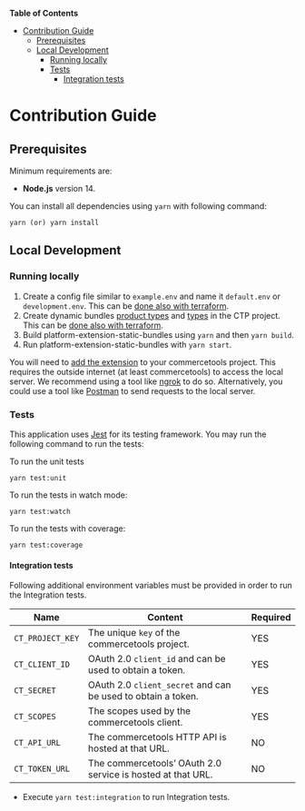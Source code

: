 <!-- START doctoc generated TOC please keep comment here to allow auto update -->
<!-- DON'T EDIT THIS SECTION, INSTEAD RE-RUN doctoc TO UPDATE -->
**Table of Contents**  

- [Contribution Guide](#contribution-guide)
  - [Prerequisites](#prerequisites)
  - [Local Development](#local-development)
    - [Running locally](#running-locally)
    - [Tests](#tests)
      - [Integration tests](#integration-tests)

<!-- END doctoc generated TOC please keep comment here to allow auto update -->

# Contribution Guide

## Prerequisites

Minimum requirements are:
 - **Node.js** version 14.
 
You can install all dependencies using `yarn` with following command:

```
yarn (or) yarn install
```

## Local Development

### Running locally
1. Create a config file similar to `example.env` and name it `default.env` or `development.env`. This can be [done also with terraform](./terraform).
1. Create dynamic bundles [product types](./resourceDefinitions/productTypes) and [types](./resourceDefinitions/types) in the CTP project. This can be [done also with terraform](./terraform).
1. Build platform-extension-static-bundles using `yarn` and then `yarn build`.
1. Run platform-extension-static-bundles with `yarn start`.

You will need to [add the extension](https://docs.commercetools.com/http-api-projects-api-extensions) to your commercetools project.  This requires the outside internet (at least commercetools) to access the local server.  We recommend using a tool like [ngrok](https://ngrok.com/) to do so.  Alternatively, you could use a tool like [Postman](https://www.postman.com/) to send requests to the local server.

### Tests

This application uses [Jest](https://jestjs.io) for its testing framework.  You may run the following command to run the tests:

To run the unit tests

```shell
yarn test:unit
```

To run the tests in watch mode:

```shell
yarn test:watch
```

To run the tests with coverage:

```shell
yarn test:coverage
```

#### Integration tests
Following additional environment variables must be provided in order to run the Integration tests.

| Name                | Content                                                             | Required |
| ------------------- | ------------------------------------------------------------------- | -------- |
| `CT_PROJECT_KEY`    | The unique `key` of the commercetools project.                      | YES      |
| `CT_CLIENT_ID`      | OAuth 2.0 `client_id` and can be used to obtain a token.            | YES      |
| `CT_SECRET`         | OAuth 2.0 `client_secret` and can be used to obtain a token.        | YES      |
| `CT_SCOPES`         | The scopes used by the commercetools client.                        | YES      |
| `CT_API_URL`        | The commercetools HTTP API is hosted at that URL.                   | NO       |
| `CT_TOKEN_URL`      | The commercetools’ OAuth 2.0 service is hosted at that URL.         | NO       |

- Execute `yarn test:integration` to run Integration tests.
